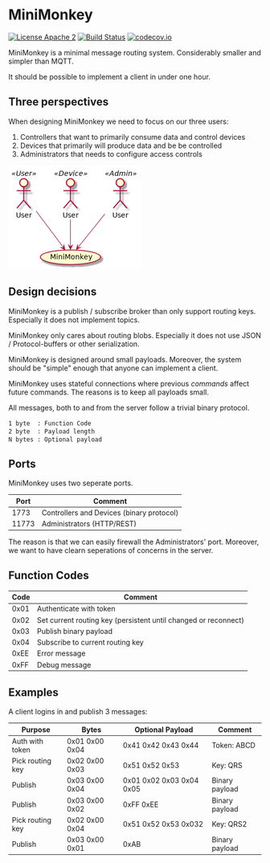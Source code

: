MiniMonkey
==========

[![License Apache 2](https://img.shields.io/badge/License-Apache2-blue.svg)](https://www.apache.org/licenses/LICENSE-2.0)
[![Build Status](https://travis-ci.org/Raphexion/minimonkey.svg?branch=master)](https://travis-ci.org/Raphexion/minimonkey)
[![codecov.io](https://codecov.io/gh/Raphexion/minimonkey/coverage.svg?branch=master)](https://codecov.io/gh/Raphexion/minimonkey?branch=master)

MiniMonkey is a minimal message routing system.
Considerably smaller and simpler than MQTT.

It should be possible to implement a client in under one hour.

Three perspectives
------------------

When designing MiniMonkey we need to focus on our three users:

1. Controllers that want to primarily consume data and control devices
2. Devices that primarily will produce data and be be controlled
3. Administrators that needs to configure access controls

![Three perspectives](doc/three_perspectives.png)

Design decisions
----------------

MiniMonkey is a publish / subscribe broker than only support routing keys.
Especially it does not implement topics.

MiniMonkey only cares about routing blobs.
Especially it does not use JSON / Protocol-buffers or other serialization.

MiniMonkey is designed around small payloads.
Moreover, the system should be "simple" enough that anyone can implement a client.

MiniMonkey uses stateful connections where previous _commands_ affect future commands. The reasons is to keep all payloads small.

All messages, both to and from the server follow a trivial binary protocol.

```
1 byte  : Function Code
2 byte  : Payload length
N bytes : Optional payload
```

Ports
-----

MiniMonkey uses two seperate ports.

| Port | Comment                                   |
|-------|------------------------------------------|
|  1773 | Controllers and Devices (binary protocol)|
| 11773 | Administrators (HTTP/REST)               |

The reason is that we can easily firewall the Administrators' port.
Moreover, we want to have clearn seperations of concerns in the server.

Function Codes
--------------

| Code | Comment                                                         |
|------|-----------------------------------------------------------------|
| 0x01 | Authenticate with token                                         |
| 0x02 | Set current routing key (persistent until changed or reconnect) |
| 0x03 | Publish binary payload                                          |
| 0x04 | Subscribe to current routing key                                |
| 0xEE | Error message                                                   |
| 0xFF | Debug message                                                   |

Examples
--------

A client logins in and publish 3 messages:

| Purpose          | Bytes          | Optional Payload         | Comment        |
|------------------|----------------|--------------------------|----------------|
| Auth with token  | 0x01 0x00 0x04 | 0x41 0x42 0x43 0x44      | Token: ABCD    |
| Pick routing key | 0x02 0x00 0x03 | 0x51 0x52 0x53           | Key: QRS       |
| Publish          | 0x03 0x00 0x04 | 0x01 0x02 0x03 0x04 0x05 | Binary payload |
| Publish          | 0x03 0x00 0x02 | 0xFF 0xEE                | Binary payload |
| Pick routing key | 0x02 0x00 0x04 | 0x51 0x52 0x53 0x032     | Key: QRS2      |
| Publish          | 0x03 0x00 0x01 | 0xAB                     | Binary payload |

